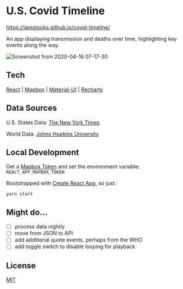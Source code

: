 # U.S. Covid Timeline

https://jamstooks.github.io/covid-timeline/

An app displaying transmission and deaths over time, highlighting key events along the way.

![Screenshot from 2020-04-16 07-17-30](https://user-images.githubusercontent.com/585436/79476973-7c0d9480-7fbe-11ea-879f-4b571a0cbc08.png)

## Tech

[React](https://reactjs.org/) |
[Mapbox](https://www.mapbox.com/) |
[Material-UI](https://material-ui.com/) |
[Recharts](https://recharts.org/en-US/)

## Data Sources

U.S. States Data: [The New York Times](https://github.com/nytimes/covid-19-data)

World Data: [Johns Hopkins University](https://github.com/CSSEGISandData/COVID-19)

## Local Development

Get a [Mapbox Token](https://www.mapbox.com/) and set the environment variable: `REACT_APP_MAPBOX_TOKEN`

Bootstrapped with [Create React App](https://github.com/facebook/create-react-app), so just:

```
yarn start
```

## Might do...

- [ ] process data nightly
- [ ] move from JSON to API
- [ ] add additional quote events, perhaps from the WHO
- [ ] add toggle switch to disable looping for playback

## License

[MIT](https://opensource.org/licenses/MIT)
